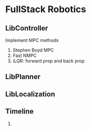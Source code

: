 # FullStack Robotics

## LibController
Implement MPC methods
1. Stephen Boyd MPC
2. Fast NMPC
3. iLQR: forward prop and back prop

## LibPlanner


## LibLocalization


## Timeline
1. 

